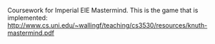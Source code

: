 Coursework for Imperial EIE Mastermind. 
This is the game that is implemented: http://www.cs.uni.edu/~wallingf/teaching/cs3530/resources/knuth-mastermind.pdf

